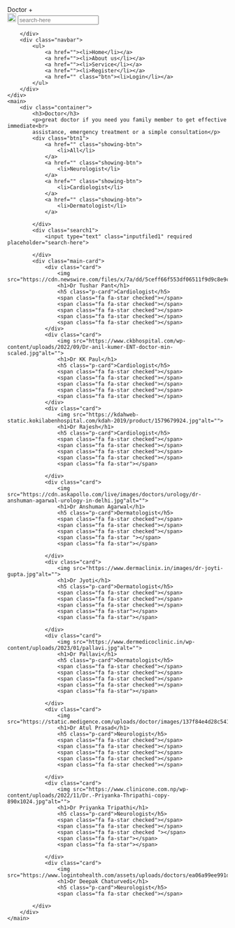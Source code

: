 <!DOCTYPE html>
<html lang="en">
<head>
    <meta charset="UTF-8">
    <meta name="viewport" content="width=device-width, initial-scale=1.0">
    <link rel="stylesheet" href="project 1.css">
    <title>List of doctors</title>
</head>
<body>
    <div id="heading">
        <div class="logo">Doctor <span>+</span></div>
        <div class="search">
<img src="https://pluspng.com/img-png/search-button-png-search-icon-this-icon-is-supposed-to-represent-a-magnifying-glass-it-s-a-large-png-50-px-1600.png" alt="" width="20px" height="20px" class="icon">
<input type="text" class="inputfiled" required placeholder="search-here">

        </div>
        <div class="navbar">
            <ul>
                <a href=""><li>Home</li></a>
                <a href=""><li>About us</li></a>
                <a href=""><li>Service</li></a>
                <a href=""><li>Register</li></a>
                <a href="" class="btn"><li>Login</li></a>
            </ul>
        </div>
    </div>
    <main>
        <div class="container">
            <h3>Doctor</h3>
            <p>great doctor if you need you family member to get effective immediate<br>
            assistance, emergency treatment or a simple consultation</p>
            <div class="btn1">
                <a href="" class="showing-btn">
                    <li>All</li>
                </a>
                <a href="" class="showing-btn">
                    <li>Neurologist</li>
                </a>
                <a href="" class="showing-btn">
                    <li>Cardiologist</li>
                </a>
                <a href="" class="showing-btn">
                    <li>Dermatologist</li>
                </a>

            </div>
            <div class="search1">
                <input type="text" class="inputfiled1" required placeholder="search-here">

            </div>
            <div class="main-card">
                <div class="card">
                    <img src="https://cdn.newswire.com/files/x/7a/dd/5ceff66f553df06511f9d9c8e9c7.jpg"alt=""">
                    <h1>Dr Tushar Pant</h1>
                    <h5 class="p-card">Cardiologist</h5>
                    <span class="fa fa-star checked"></span>
                    <span class="fa fa-star checked"></span>
                    <span class="fa fa-star checked"></span>
                    <span class="fa fa-star checked"></span>
                    <span class="fa fa-star checked"></span>
                </div>
                <div class="card">
                    <img src="https://www.ckbhospital.com/wp-content/uploads/2022/09/Dr-anil-kumer-ENT-doctor-min-scaled.jpg"alt="">
                    <h1>Dr KK Paul</h1>
                    <h5 class="p-card">Cardiologist</h5>
                    <span class="fa fa-star checked"></span>
                    <span class="fa fa-star checked"></span>
                    <span class="fa fa-star checked"></span>
                    <span class="fa fa-star checked"></span>
                    <span class="fa fa-star checked"></span>
                </div>
                <div class="card">
                    <img src="https://kdahweb-static.kokilabenhospital.com/kdah-2019/product/1579679924.jpg"alt="">
                    <h1>Dr Rajesh</h1>
                    <h5 class="p-card">Cardiologist</h5>
                    <span class="fa fa-star checked"></span>
                    <span class="fa fa-star checked"></span>
                    <span class="fa fa-star checked"></span>
                    <span class="fa fa-star checked"></span>
                    <span class="fa fa-star"></span>

                </div>
                <div class="card">
                    <img src="https://cdn.askapollo.com/live/images/doctors/urology/dr-anshuman-agarwal-urology-in-delhi.jpg"alt="">
                    <h1>Dr Anshuman Agarwal</h1>
                    <h5 class="p-card">Dermatologist</h5>
                    <span class="fa fa-star checked"></span>
                    <span class="fa fa-star checked"></span>
                    <span class="fa fa-star checked"></span>
                    <span class="fa fa-star "></span>
                    <span class="fa fa-star"></span>

                </div>
                <div class="card">
                    <img src="https://www.dermaclinix.in/images/dr-joyti-gupta.jpg"alt="">
                    <h1>Dr Jyoti</h1>
                    <h5 class="p-card">Dermatologist</h5>
                    <span class="fa fa-star checked"></span>
                    <span class="fa fa-star checked"></span>
                    <span class="fa fa-star checked"></span>
                    <span class="fa fa-star"></span>
                    <span class="fa fa-star"></span>

                </div>
                <div class="card">
                    <img src="https://www.dermedicoclinic.in/wp-content/uploads/2023/01/pallavi.jpg"alt="">
                    <h1>Dr Pallavi</h1>
                    <h5 class="p-card">Dermatologist</h5>
                    <span class="fa fa-star checked"></span>
                    <span class="fa fa-star checked"></span>
                    <span class="fa fa-star checked"></span>
                    <span class="fa fa-star checked"></span>
                    <span class="fa fa-star"></span>

                </div>
                <div class="card">
                    <img src="https://static.medigence.com/uploads/doctor/images/137f84e4d28c5419d96bc315b93ddd6c.jpg"alt="">
                    <h1>Dr Atul Prasad</h1>
                    <h5 class="p-card">Neurologist</h5>
                    <span class="fa fa-star checked"></span>
                    <span class="fa fa-star checked"></span>
                    <span class="fa fa-star checked"></span>
                    <span class="fa fa-star checked"></span>
                    <span class="fa fa-star checked"></span>

                </div>
                <div class="card">
                    <img src="https://www.clinicone.com.np/wp-content/uploads/2022/11/Dr.-Priyanka-Thripathi-copy-890x1024.jpg"alt="">
                    <h1>Dr Priyanka Tripathi</h1>
                    <h5 class="p-card">Neurologist</h5>
                    <span class="fa fa-star checked"></span>
                    <span class="fa fa-star checked"></span>
                    <span class="fa fa-star checked "></span>
                    <span class="fa fa-star"></span>
                    <span class="fa fa-star"></span>

                </div>
                <div class="card">
                    <img src="https://www.logintohealth.com/assets/uploads/doctors/ea06a99ee991ddd18c522df88045568a.jpg"alt="">
                    <h1>Dr Deepak Chaturvedi</h1>
                    <h5 class="p-card">Neurologist</h5>
                    <span class="fa fa-star checked"></span>
<span class="fa fa-star checked"></span>
<span class="fa fa-star checked"></span>
<span class="fa fa-star checked"></span>
<span class="fa fa-star"></span>
                </div>

            </div>
        </div>
    </main>
</body>
</html>

